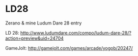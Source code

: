 LD28
====

Zerano & mine Ludum Dare 28 entry

LD 28: http://www.ludumdare.com/compo/ludum-dare-28/?action=preview&uid=24704

GameJolt: http://gamejolt.com/games/arcade/yogob/20247/ 
